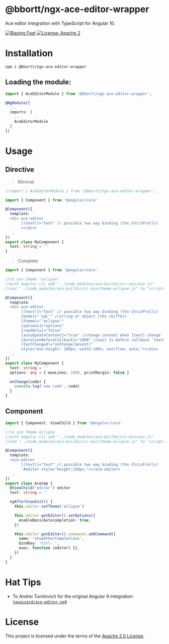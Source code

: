 # @bbortt/ngx-ace-editor-wrapper

Ace editor integration with TypeScript for Angular 10.

[![Blazing Fast](https://img.shields.io/badge/speed-blazing%20%F0%9F%94%A5-brightgreen.svg?style=flat-square)](https://twitter.com/acdlite/status/974390255393505280)
[![License: Apache 2](https://img.shields.io/badge/License-Apache2-blue.svg)](https://opensource.org/licenses/Apache-2.0)

# Installation

`npm i @bbortt/ngx-ace-editor-wrapper`

## Loading the module:

```ts
import { AceEditorModule } from '@bbortt/ngx-ace-editor-wrapper';

@NgModule({
  ...
  imports: [
    ...
    AceEditorModule
  ]
})
```

# Usage

## Directive

> Minimal

```ts
//import { AceEditorModule } from '@bbortt/ngx-ace-editor-wrapper';

import { Component } from '@angular/core'

@Component({
  template: `
  <div ace-editor
       [(text)]="text" // possible two way binding (thx ChrisProlls)
       ></div>
  `,
})
export class MyComponent {
  text: string = ''
}
```

> Complete

```ts
import { Component } from '@angular/core'

//to use theme "eclipse"
//with angular-cli add "../node_modules/ace-builds/src-min/ace.js"
//and "../node_modules/ace-builds/src-min/theme-eclipse.js" to "scripts" var into the file angular-cli.json

@Component({
  template: `
  <div ace-editor
       [(text)]="text" // possible two way binding (thx ChrisProlls)
       [mode]="'sql'" //string or object (thx ckiffel)
       [theme]="'eclipse'"
       [options]="options"
       [readOnly]="false"
       [autoUpdateContent]="true" //change content when [text] change
       [durationBeforeCallback]="1000" //wait 1s before callback 'textChanged' sends new value
       (textChanged)="onChange($event)"
       style="min-height: 200px; width:100%; overflow: auto;"></div>
  `,
})
export class MyComponent {
  text: string = ''
  options: any = { maxLines: 1000, printMargin: false }

  onChange(code) {
    console.log('new code', code)
  }
}
```

## Component

```ts
import { Component, ViewChild } from '@angular/core'

//to use theme eclipse
//with angular-cli add "../node_modules/ace-builds/src-min/ace.js"
//and "../node_modules/ace-builds/src-min/theme-eclipse.js" to "scripts" var into the file angular-cli.json

@Component({
  template: `
  <ace-editor
       [(text)]="text" // possible two way binding (thx ChrisProlls)
        #editor style="height:150px;"></ace-editor>
  `,
})
export class AceCmp {
  @ViewChild('editor') editor
  text: string = ''

  ngAfterViewInit() {
    this.editor.setTheme('eclipse')

    this.editor.getEditor().setOptions({
      enableBasicAutocompletion: true,
    })

    this.editor.getEditor().commands.addCommand({
      name: 'showOtherCompletions',
      bindKey: 'Ctrl-.',
      exec: function (editor) {},
    })
  }
}
```

# Hat Tips

- To Andrei Tumilovich for the original Angular 9 integration: [`tavwizard/ace-editor-ng9`](https://github.com/tavwizard/ace-editor-ng9)

# License

This project is licensed under the terms of the [Apache 2.0 License](https://raw.githubusercontent.com/bbortt/ngx-ace-editor-wrapper/canary/LICENSE).
